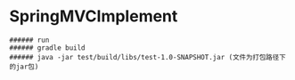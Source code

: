 # SpringMVCImplement


    ###### run
    ###### gradle build
    ###### java -jar test/build/libs/test-1.0-SNAPSHOT.jar (文件为打包路径下的jar包)


